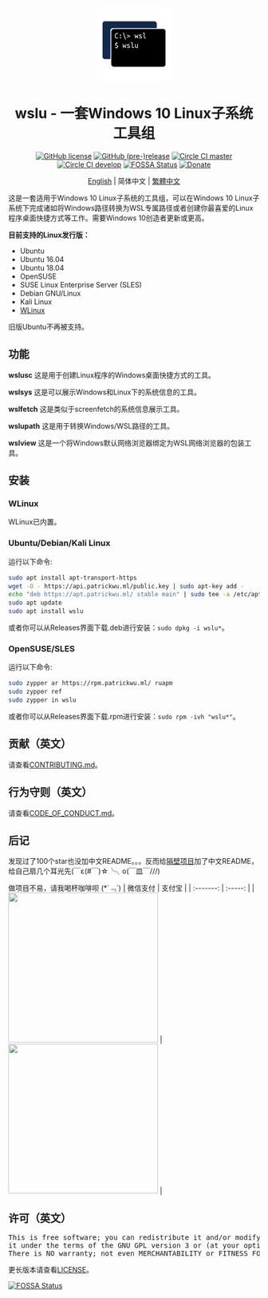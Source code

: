 <div align="center">

<img width="150" height="150" src="extras/icon.png">

# wslu - 一套Windows 10 Linux子系统工具组

[![GitHub license](https://badgen.net/github/license/wslutilities/wslu?icon=github&label=&color=cyan)](https://github.com/wslutilities/wslu/blob/master/LICENSE)
[![GitHub (pre-)release](https://badgen.net/github/release/wslutilities/wslu?icon=github&label=&color=yellow)](https://github.com/wslutilities/wslu)
[![Circle CI master](https://badgen.net/circleci/github/wslutilities/wslu/master?label=master&icon=circleci)](https://circleci.com/gh/wslutilities/wslu/tree/master)
[![Circle CI develop](https://badgen.net/circleci/github/wslutilities/wslu/develop?label=develop&icon=circleci)](https://circleci.com/gh/wslutilities/wslu/tree/develop)
[![FOSSA Status](https://app.fossa.io/api/projects/git%2Bgithub.com%2Fpatrick330602%2Fwslu.svg?type=shield)](https://app.fossa.io/projects/git%2Bgithub.com%2Fpatrick330602%2Fwslu?ref=badge_shield)
[![Donate](https://badgen.net/badge/Donate/Paypal/purple)](https://www.paypal.me/callmepk/)

[English](README.md) | 简体中文 | [繁體中文](README.hant.md)

</div>

这是一套适用于Windows 10 Linux子系统的工具组，可以在Windows 10 Linux子系统下完成诸如将Windows路径转换为WSL专属路径或者创建你最喜爱的Linux程序桌面快捷方式等工作。需要Windows 10创造者更新或更高。

**目前支持的Linux发行版：**
- Ubuntu
- Ubuntu 16.04
- Ubuntu 18.04
- OpenSUSE
- SUSE Linux Enterprise Server (SLES)
- Debian GNU/Linux
- Kali Linux
- [WLinux](https://afflnk.microsoft.com/c/1291904/433017/7593?u=https%3A%2F%2Fwww.microsoft.com%2Fstore%2FproductId%2F9NV1GV1PXZ6P)

旧版Ubuntu不再被支持。

## 功能

**wslusc**
这是用于创建Linux程序的Windows桌面快捷方式的工具。

**wslsys**
这是可以展示Windows和Linux下的系统信息的工具。

**wslfetch**
这是类似于screenfetch的系统信息展示工具。

**wslupath**
这是用于转换Windows/WSL路径的工具。

**wslview**
这是一个将Windows默认网络浏览器绑定为WSL网络浏览器的包装工具。

## 安装

### WLinux

WLinux已内置。

### Ubuntu/Debian/Kali Linux

运行以下命令:
```bash
sudo apt install apt-transport-https
wget -O - https://api.patrickwu.ml/public.key | sudo apt-key add -
echo "deb https://apt.patrickwu.ml/ stable main" | sudo tee -a /etc/apt/sources.list 
sudo apt update
sudo apt install wslu
```

或者你可以从Releases界面下载.deb进行安装：`sudo dpkg -i wslu*`。

### OpenSUSE/SLES

运行以下命令:
```bash
sudo zypper ar https://rpm.patrickwu.ml/ ruapm
sudo zypper ref
sudo zypper in wslu
```

或者你可以从Releases界面下载.rpm进行安装：`sudo rpm -ivh "wslu*"`。

## 贡献（英文）

请查看[CONTRIBUTING.md](CONTRIBUTING.md)。

## 行为守则（英文）

请查看[CODE_OF_CONDUCT.md](CODE_OF_CONDUCT.md)。

## 后记

发现过了100个star也没加中文README。。。反而给[隔壁项目](https://afflnk.microsoft.com/c/1291904/433017/7593?u=https%3A%2F%2Fwww.microsoft.com%2Fstore%2FproductId%2F9NV1GV1PXZ6P)加了中文README，给自己扇几个耳光先(￣ε(#￣)☆╰╮o(￣皿￣///)

做项目不易，请我喝杯咖啡呗 (*´﹃\`)
| 微信支付 | 支付宝 |
| :-------: | :-----: |
| <img width="300" height="300" src="https://patrickwu.ml/images/base/wechatpay.jpg"> | <img width="300" height="300" src="https://patrickwu.ml/images/base/alipay.jpg"> |

## 许可（英文）

<pre>
This is free software; you can redistribute it and/or modify
it under the terms of the GNU GPL version 3 or (at your option) any later version.
There is NO warranty; not even MERCHANTABILITY or FITNESS FOR A PARTICULAR PURPOSE.
</pre>

更长版本请查看[LICENSE](LICENSE)。

[![FOSSA Status](https://app.fossa.io/api/projects/git%2Bgithub.com%2Fpatrick330602%2Fwslu.svg?type=large)](https://app.fossa.io/projects/git%2Bgithub.com%2Fpatrick330602%2Fwslu?ref=badge_large)

